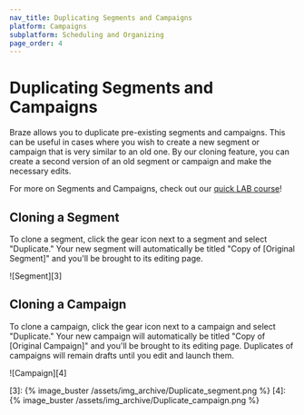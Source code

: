 ```yaml
---
nav_title: Duplicating Segments and Campaigns
platform: Campaigns
subplatform: Scheduling and Organizing
page_order: 4
---
```

# Duplicating Segments and Campaigns

Braze allows you to duplicate pre-existing segments and campaigns. This can be useful in cases where you wish to create a new segment or campaign that is very similar to an old one. By our cloning feature, you can create a second version of an old segment or campaign and make the necessary edits.

For more on Segments and Campaigns, check out our [quick LAB course](http://lab.braze.com/quick-overview-segment-and-campaign-setup)!

## Cloning a Segment

To clone a segment, click the gear icon next to a segment and select "Duplicate." Your new segment will automatically be titled "Copy of [Original Segment]" and you'll be brought to its editing page.

![Segment][3]

## Cloning a Campaign

To clone a campaign, click the gear icon next to a campaign and select "Duplicate." Your new campaign will automatically be titled "Copy of [Original Campaign]" and you'll be brought to its editing page. Duplicates of campaigns will remain drafts until you edit and launch them.

![Campaign][4]

[3]: {% image_buster /assets/img_archive/Duplicate_segment.png %}
[4]: {% image_buster /assets/img_archive/Duplicate_campaign.png %}
